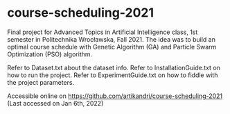 # course-scheduling-2021

Final project for Advanced Topics in Artificial Intelligence class, 
1st semester in Politechnika Wrocławska, Fall 2021.
The idea was to build an optimal course schedule with Genetic Algorithm (GA) 
and Particle Swarm Optimization (PSO) algorithm. 

Refer to Dataset.txt about the dataset info.
Refer to InstallationGuide.txt on how to run the project.
Refer to ExperimentGuide.txt on how to fiddle with the project parameters. 

Accessible online on https://github.com/artikandri/course-scheduling-2021 (Last accessed on Jan 6th, 2022)
